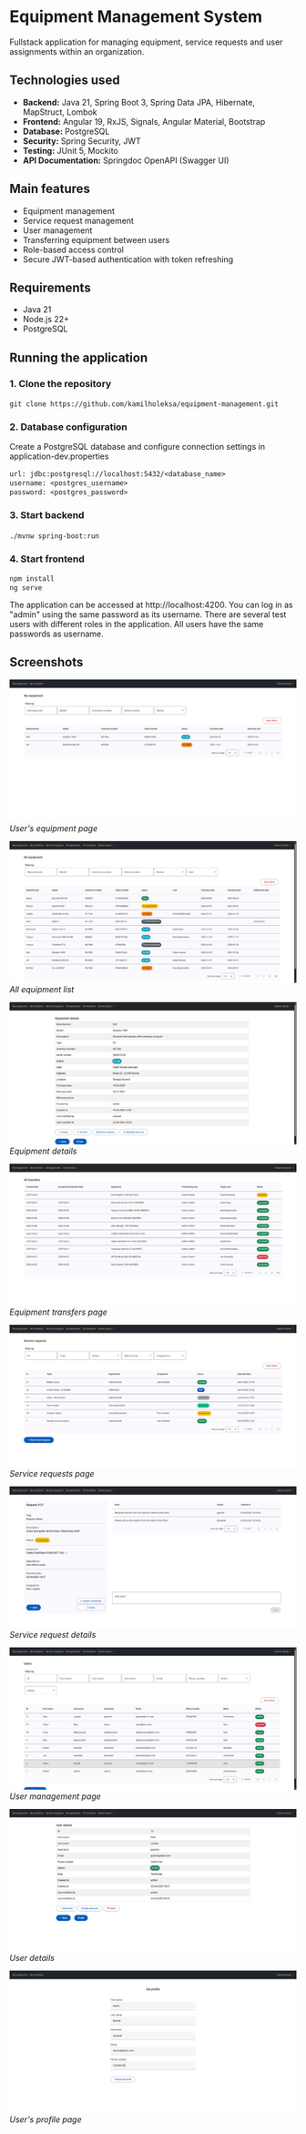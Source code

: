 # Equipment Management System

Fullstack application for managing equipment, service requests and user assignments within an organization.

## Technologies used

- **Backend:** Java 21, Spring Boot 3, Spring Data JPA, Hibernate, MapStruct, Lombok
- **Frontend:** Angular 19, RxJS, Signals, Angular Material, Bootstrap
- **Database:** PostgreSQL
- **Security:** Spring Security, JWT
- **Testing:** JUnit 5, Mockito
- **API Documentation:** Springdoc OpenAPI (Swagger UI)

## Main features

- Equipment management
- Service request management
- User management
- Transferring equipment between users
- Role-based access control
- Secure JWT-based authentication with token refreshing

## Requirements

- Java 21
- Node.js 22+
- PostgreSQL

## Running the application

### 1. Clone the repository
`git clone https://github.com/kamilholeksa/equipment-management.git`

### 2. Database configuration
Create a PostgreSQL database and configure connection settings in application-dev.properties
```aiignore
url: jdbc:postgresql://localhost:5432/<database_name>
username: <postgres_username>
password: <postgres_password>
```

### 3. Start backend
`./mvnw spring-boot:run`

### 4. Start frontend
```aiignore
npm install
ng serve
```
The application can be accessed at http://localhost:4200. You can log in as "admin" using the same password as its username.
There are several test users with different roles in the application. All users have the same passwords as username.

## Screenshots

![User's equipment page](screenshots/users_equipment.png)
*User's equipment page*

![All equipment list](screenshots/all_equipment.png)
*All equipment list*

![Equipment details](screenshots/equipment_details.png)
*Equipment details*

![Equipment transfers page](screenshots/transfers.png)
*Equipment transfers page*

![Service requests page](screenshots/service_request_list.png)
*Service requests page*

![Service request details](screenshots/service_request_details.png)
*Service request details*

![User management page](screenshots/users.png)
*User management page*

![User details](screenshots/user_details.png)
*User details*

![User's profile page](screenshots/users_profile.png)
*User's profile page*